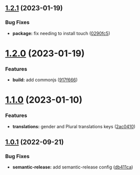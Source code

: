 ## [1.2.1](https://github.com/resourge/i18n-locales-load/compare/v1.2.0...v1.2.1) (2023-01-19)


### Bug Fixes

* **package:** fix needing to install touch ([0290fc5](https://github.com/resourge/i18n-locales-load/commit/0290fc5b285a54b565379f7aff9a46ef86bc6361))

# [1.2.0](https://github.com/resourge/i18n-locales-load/compare/v1.1.0...v1.2.0) (2023-01-19)


### Features

* **build:** add commonjs ([917f666](https://github.com/resourge/i18n-locales-load/commit/917f666ef92903cbaf20d0c22b3fc2576f83d94e))

# [1.1.0](https://github.com/resourge/i18n-locales-load/compare/v1.0.1...v1.1.0) (2023-01-10)


### Features

* **translations:** gender and Plural translations keys ([2ac0410](https://github.com/resourge/i18n-locales-load/commit/2ac0410195f095a11b35ebd27eb54c79ae979dbb))

## [1.0.1](https://github.com/resourge/i18n-locales-load/compare/v1.0.0...v1.0.1) (2022-09-21)


### Bug Fixes

* **semantic-release:** add semantic-release config ([db411ca](https://github.com/resourge/i18n-locales-load/commit/db411caedff158da2374b78e5eb0ca0bcff9702f))
